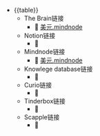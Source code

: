 - {{table}}
    - The Brain链接
        - 🦩 [美元.mindnode](hook://file/9kpiKcTIE?p=VzZMMzlVWUw2Wn5jb21+bWluZG5vZGV+TWluZE5vZGUvRG9jdW1lbnRz&n=%E7%BE%8E%E5%85%83.mindnode)
    - Notion链接
        - 🦩 
    - Mindnode链接
        - 🦩 [美元.mindnode](hook://file/9kpiKcTIE?p=VzZMMzlVWUw2Wn5jb21+bWluZG5vZGV+TWluZE5vZGUvRG9jdW1lbnRz&n=%E7%BE%8E%E5%85%83.mindnode)
    - Knowlege database链接
        - 🦩 
    - Curio链接
        - 🦩 
    - Tinderbox链接
        - 🦩 
    - Scapple链接
        - 🦩 
